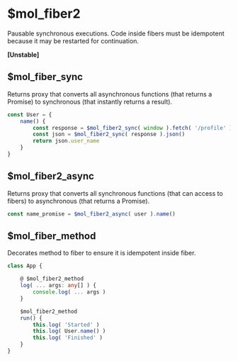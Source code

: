 # $mol_fiber2

Pausable synchronous executions.
Code inside fibers must be idempotent because it may be restarted for continuation.

**[Unstable]**

## $mol_fiber_sync

Returns proxy that converts all asynchronous functions (that returns a Promise) to synchronous (that instantly returns a result).

```typescript
const User = {
	name() {
		const response = $mol_fiber2_sync( window ).fetch( '/profile' )
		const json = $mol_fiber2_sync( response ).json()
		return json.user_name
	}
}
```

## $mol_fiber2_async

Returns proxy that converts all synchronous functions (that can access to fibers) to asynchronous (that returns a Promise).

```typescript
const name_promise = $mol_fiber2_async( user ).name()
```

## $mol_fiber_method

Decorates method to fiber to ensure it is idempotent inside fiber.

```typescript
class App {

	@ $mol_fiber2_method
	log( ... args: any[] ) {
		console.log( ... args )
	}

	$mol_fiber2_method
	run() {
		this.log( 'Started' )
		this.log( User.name() )
		this.log( 'Finished' )
	}
}
```
